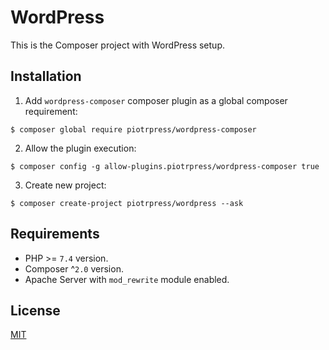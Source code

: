 # WordPress

This is the Composer project with WordPress setup.

## Installation

1. Add `wordpress-composer` composer plugin as a global composer requirement:

```shell
$ composer global require piotrpress/wordpress-composer
```

2. Allow the plugin execution:

```shell
$ composer config -g allow-plugins.piotrpress/wordpress-composer true
```

3. Create new project:

```shell
$ composer create-project piotrpress/wordpress --ask 
```

## Requirements

- PHP >= `7.4` version.
- Composer ^`2.0` version.
- Apache Server with `mod_rewrite` module enabled.

## License

[MIT](license.txt)